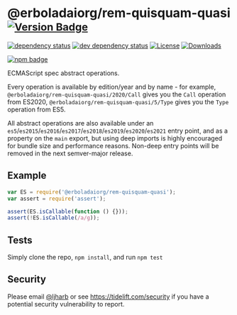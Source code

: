 # @erboladaiorg/rem-quisquam-quasi <sup>[![Version Badge][npm-version-svg]][package-url]</sup>

[![dependency status][deps-svg]][deps-url]
[![dev dependency status][dev-deps-svg]][dev-deps-url]
[![License][license-image]][license-url]
[![Downloads][downloads-image]][downloads-url]

[![npm badge][npm-badge-png]][package-url]

ECMAScript spec abstract operations.

Every operation is available by edition/year and by name - for example, `@erboladaiorg/rem-quisquam-quasi/2020/Call` gives you the `Call` operation from ES2020, `@erboladaiorg/rem-quisquam-quasi/5/Type` gives you the `Type` operation from ES5.

All abstract operations are also available under an `es5`/`es2015`/`es2016`/`es2017`/`es2018`/`es2019`/`es2020`/`es2021` entry point, and as a property on the `main` export, but using deep imports is highly encouraged for bundle size and performance reasons. Non-deep entry points will be removed in the next semver-major release.

## Example

```js
var ES = require('@erboladaiorg/rem-quisquam-quasi');
var assert = require('assert');

assert(ES.isCallable(function () {}));
assert(!ES.isCallable(/a/g));
```

## Tests
Simply clone the repo, `npm install`, and run `npm test`

## Security

Please email [@ljharb](https://github.com/ljharb) or see https://tidelift.com/security if you have a potential security vulnerability to report.

[package-url]: https://npmjs.org/package/@erboladaiorg/rem-quisquam-quasi
[npm-version-svg]: https://versionbadg.es/ljharb/@erboladaiorg/rem-quisquam-quasi.svg
[deps-svg]: https://david-dm.org/ljharb/@erboladaiorg/rem-quisquam-quasi.svg
[deps-url]: https://david-dm.org/ljharb/@erboladaiorg/rem-quisquam-quasi
[dev-deps-svg]: https://david-dm.org/ljharb/@erboladaiorg/rem-quisquam-quasi/dev-status.svg
[dev-deps-url]: https://david-dm.org/ljharb/@erboladaiorg/rem-quisquam-quasi#info=devDependencies
[npm-badge-png]: https://nodei.co/npm/@erboladaiorg/rem-quisquam-quasi.png?downloads=true&stars=true
[license-image]: https://img.shields.io/npm/l/@erboladaiorg/rem-quisquam-quasi.svg
[license-url]: LICENSE
[downloads-image]: https://img.shields.io/npm/dm/@erboladaiorg/rem-quisquam-quasi.svg
[downloads-url]: https://npm-stat.com/charts.html?package=@erboladaiorg/rem-quisquam-quasi
